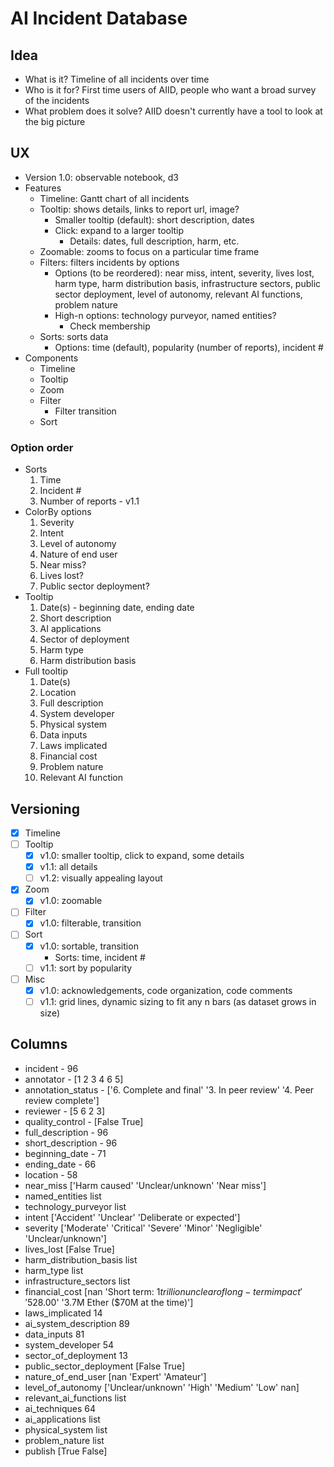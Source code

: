 # AI Incident Database

## Idea

* What is it? Timeline of all incidents over time
* Who is it for? First time users of AIID, people who want a broad survey of the incidents
* What problem does it solve? AIID doesn't currently have a tool to look at the big picture

## UX

* Version 1.0: observable notebook, d3
* Features
    - Timeline: Gantt chart of all incidents
    - Tooltip: shows details, links to report url, image?
        * Smaller tooltip (default): short description, dates
        * Click: expand to a larger tooltip
            * Details: dates, full description, harm, etc.
    - Zoomable: zooms to focus on a particular time frame
    - Filters: filters incidents by options
        * Options (to be reordered): near miss, intent, severity, lives lost, harm type, harm distribution basis, infrastructure sectors, public sector deployment, level of autonomy, relevant AI functions, problem nature
        * High-n options: technology purveyor, named entities?
            * Check membership
    - Sorts: sorts data
        * Options: time (default), popularity (number of reports), incident #
* Components
    - Timeline
    - Tooltip
    - Zoom
    - Filter
        * Filter transition
    - Sort

### Option order

* Sorts
    1. Time
    2. Incident #
    3. Number of reports - v1.1
* ColorBy options
    1. Severity
    2. Intent
    3. Level of autonomy
    4. Nature of end user
    5. Near miss?
    6. Lives lost?
    7. Public sector deployment? 
* Tooltip
    1. Date(s) - beginning date, ending date
    2. Short description
    3. AI applications
    4. Sector of deployment
    5. Harm type
    6. Harm distribution basis
* Full tooltip
    1. Date(s)
    2. Location
    3. Full description
    4. System developer
    5. Physical system
    6. Data inputs
    7. Laws implicated
    8. Financial cost
    9. Problem nature
    10. Relevant AI function

<!-- AI system description -->

## Versioning

* [x] Timeline
* [ ] Tooltip
    - [x] v1.0: smaller tooltip, click to expand, some details
    - [x] v1.1: all details
    - [ ] v1.2: visually appealing layout
* [x] Zoom
    - [x] v1.0: zoomable
* [ ] Filter
    - [x] v1.0: filterable, transition
* [ ] Sort
    - [x] v1.0: sortable, transition
        * Sorts: time, incident #
    - [ ] v1.1: sort by popularity
* [ ] Misc
    - [x] v1.0: acknowledgements, code organization, code comments
    - [ ] v1.1: grid lines, dynamic sizing to fit any n bars (as dataset grows in size)

## Columns

* incident - 96
* annotator - [1 2 3 4 6 5]
* annotation_status - ['6. Complete and final' '3. In peer review' '4. Peer review complete']
* reviewer - [5 6 2 3]
* quality_control - [False True]
* full_description - 96
* short_description - 96
* beginning_date - 71
* ending_date - 66
* location - 58
* near_miss ['Harm caused' 'Unclear/unknown' 'Near miss']
* named_entities list
* technology_purveyor list
* intent ['Accident' 'Unclear' 'Deliberate or expected']
* severity ['Moderate' 'Critical' 'Severe' 'Minor' 'Negligible' 'Unclear/unknown']
* lives_lost [False  True]
* harm_distribution_basis list
* harm_type list
* infrastructure_sectors list
* financial_cost [nan 'Short term: $1 trillion   unclear of long-term impact' '$528.00' '3.7M Ether ($70M at the time)']
* laws_implicated 14
* ai_system_description 89
* data_inputs 81
* system_developer 54
* sector_of_deployment 13
* public_sector_deployment [False True]
* nature_of_end_user [nan 'Expert' 'Amateur']
* level_of_autonomy ['Unclear/unknown' 'High' 'Medium' 'Low' nan]
* relevant_ai_functions list
* ai_techniques 64
* ai_applications list
* physical_system list
* problem_nature list
* publish [True False]